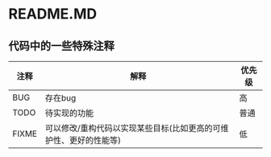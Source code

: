 ﻿# README.MD

## 代码中的一些特殊注释
注释 | 解释 | 优先级
---|---|---
BUG | 存在bug | 高
TODO | 待实现的功能 | 普通
FIXME | 可以修改/重构代码以实现某些目标(比如更高的可维护性、更好的性能等) | 低